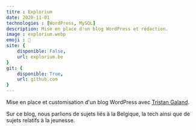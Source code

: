 ```yaml
---
titre : Explorium
date: 2020-11-01
technologies : [WordPress, MySQL]
description: Mise en place d'un blog WordPress et rédaction.
image : explorium.webp
emoji : 📰
site: {
    disponible: False,
    url: explorium.be
}
git: {
    disponible: True,
    url: github.com
}
---
```


Mise en place et customisation d'un blog WordPress avec [Tristan Galand](https://galandtristan.be).

Sur ce blog, nous parlions de sujets liés à la Belgique, la tech ainsi que de sujets relatifs à la jeunesse.